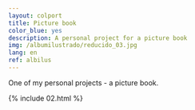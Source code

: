 ```yaml
---
layout: colport
title: Picture book
color_blue: yes
description: A personal project for a picture book
img: /albumilustrado/reducido_03.jpg
lang: en
ref: albilus
---
```


One of my personal projects - a picture book.

{% include 02.html %}
